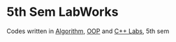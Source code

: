 # 5th Sem LabWorks


Codes written in [Algorithm](https://github.com/RudraNilBasu/LabWorks-5th-Sem/tree/master/Algorithm), [OOP](https://github.com/RudraNilBasu/LabWorks-5th-Sem/tree/master/OOP) and [C++ Labs](https://github.com/RudraNilBasu/LabWorks-5th-Sem/tree/master/cpp-lab), 5th sem
